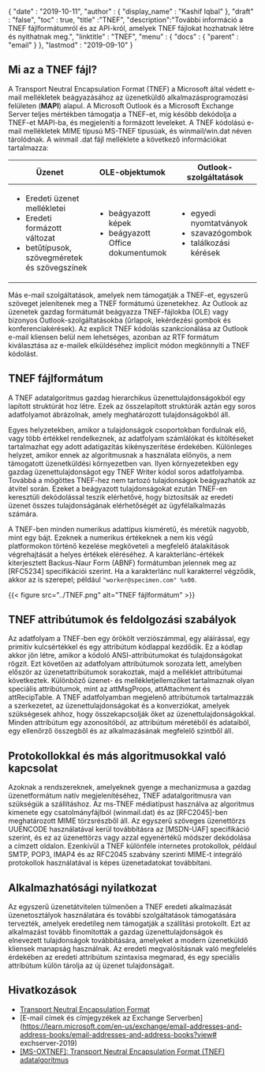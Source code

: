 {
  "date" : "2019-10-11",
  "author" : {
    "display_name" : "Kashif Iqbal"
},
  "draft" : "false",
  "toc" : true,
  "title" :"TNEF",
  "description":"További információ a TNEF fájlformátumról és az API-król, amelyek TNEF fájlokat hozhatnak létre és nyithatnak meg.",
  "linktitle" : "TNEF",
  "menu" : {
    "docs" : {
      "parent" : "email"
}
},
  "lastmod" : "2019-09-10"
}

## Mi az a TNEF fájl?

A Transport Neutral Encapsulation Format (TNEF) a Microsoft által védett e-mail mellékletek beágyazásához az üzenetküldő alkalmazásprogramozási felületen (**MAPI**) alapul. A Microsoft Outlook és a Microsoft Exchange Server teljes mértékben támogatja a TNEF-et, míg később dekódolja a TNEF-et MAPI-ba, és megjeleníti a formázott leveleket. A TNEF kódolású e-mail mellékletek MIME típusú MS-TNEF típusúak, és winmail/win.dat néven tárolódnak. A winmail .dat fájl melléklete a következő információkat tartalmazza:


|Üzenet|OLE-objektumok|Outlook-szolgáltatások
---|---|---|
|<ul><li> Eredeti üzenet mellékletei</li><li> Eredeti formázott változat</li><li> betűtípusok, szövegméretek és szövegszínek</li></ul> |<ul><li> beágyazott képek</li><li> beágyazott Office dokumentumok</li></ul> |<ul><li> egyedi nyomtatványok</li><li> szavazógombok</li><li> találkozási kérések</li></ul>


Más e-mail szolgáltatások, amelyek nem támogatják a TNEF-et, egyszerű szöveget jelenítenek meg a TNEF formátumú üzenetekhez. Az Outlook az üzenetek gazdag formátumát beágyazza TNEF-fájlokba (OLE) vagy bizonyos Outlook-szolgáltatásokba (űrlapok, lekérdezési gombok és konferenciakérések). Az explicit TNEF kódolás szankcionálása az Outlook e-mail kliensen belül nem lehetséges, azonban az RTF formátum kiválasztása az e-mailek elküldéséhez implicit módon megkönnyíti a TNEF kódolást.

## TNEF fájlformátum

A TNEF adatalgoritmus gazdag hierarchikus üzenettulajdonságokból egy lapított struktúrát hoz létre. Ezek az összelapított struktúrák aztán egy soros adatfolyamot ábrázolnak, amely meghatározott tulajdonságokból áll.

Egyes helyzetekben, amikor a tulajdonságok csoportokban fordulnak elő, vagy több értékkel rendelkeznek, az adatfolyam számlálókat és kitöltéseket tartalmazhat egy adott adatigazítás kikényszerítése érdekében. Különleges helyzet, amikor ennek az algoritmusnak a használata előnyös, a nem támogatott üzenetküldési környezetben van. Ilyen környezetekben egy gazdag üzenettulajdonságot egy TNEF Writer kódol soros adatfolyamba. Továbbá a mögöttes TNEF-hez nem tartozó tulajdonságok beágyazhatók az átvitel során. Ezeket a beágyazott tulajdonságokat ezután TNEF-en keresztüli dekódolással teszik elérhetővé, hogy biztosítsák az eredeti üzenet összes tulajdonságának elérhetőségét az ügyfélalkalmazás számára.

A TNEF-ben minden numerikus adattípus kisméretű, és méretük nagyobb, mint egy bájt. Ezeknek a numerikus értékeknek a nem kis végű platformokon történő kezelése megköveteli a megfelelő átalakítások végrehajtását a helyes értékek eléréséhez. A karakterlánc-értékek kiterjesztett Backus-Naur Form (ABNF) formátumban jelennek meg az [RFC5234] specifikációi szerint. Ha a karakterlánc null karakterrel végződik, akkor az is szerepel; például `"worker@specimen.com" %x00`.

{{< figure src="../TNEF.png" alt="TNEF fájlformátum" >}}

## TNEF attribútumok és feldolgozási szabályok ##

Az adatfolyam a TNEF-ben egy örökölt verziószámmal, egy aláírással, egy primitív kulcsértékkel és egy attribútum kódlappal kezdődik. Ez a kódlap akkor jön létre, amikor a kódoló ANSI-attribútumokat és tulajdonságokat rögzít. Ezt követően az adatfolyam attribútumok sorozata lett, amelyben először az üzenetattribútumok sorakoztak, majd a melléklet attribútumai következtek. Különböző üzenet- és mellékletjellemzőket tartalmaznak olyan speciális attribútumok, mint az attMsgProps, attAttachment és attRecipTable. A TNEF adatfolyamban megjelenő attribútumok tartalmazzák a szerkezetet, az üzenettulajdonságokat és a konverziókat, amelyek szükségesek ahhoz, hogy összekapcsolják őket az üzenettulajdonságokkal. Minden attribútum egy azonosítóból, az attribútum méretéből és adataiból, egy ellenőrző összegből és az alkalmazásának megfelelő szintből áll.

## Protokollokkal és más algoritmusokkal való kapcsolat ##

Azoknak a rendszereknek, amelyeknek gyenge a mechanizmusa a gazdag üzenetformátum natív megjelenítéséhez, TNEF adatalgoritmusra van szükségük a szállításhoz. Az ms-TNEF médiatípust használva az algoritmus kimenete egy csatolmányfájlból (winmail.dat) és az [RFC2045]-ben meghatározott MIME törzsrészből áll. Az egyszerű szöveges üzenettörzs UUENCODE használatával kerül továbbításra az [MSDN-UAF] specifikáció szerint, és ez az üzenettörzs vagy azzal egyenértékű módszer dekódolása a címzett oldalon. Ezenkívül a TNEF különféle internetes protokollok, például SMTP, POP3, IMAP4 és az RFC2045 szabvány szerinti MIME-t integráló protokollok használatával is képes üzenetadatokat továbbítani.

## Alkalmazhatósági nyilatkozat ##

Az egyszerű üzenetátvitelen túlmenően a TNEF eredeti alkalmazását üzenetosztályok használatára és további szolgáltatások támogatására tervezték, amelyek eredetileg nem támogatják a szállítási protokollt. Ezt az alkalmazást tovább finomították a gazdag üzenettulajdonságok és elnevezett tulajdonságok továbbítására, amelyeket a modern üzenetküldő kliensek manapság használnak. Az eredeti megvalósításnak való megfelelés érdekében az eredeti attribútum szintaxisa megmarad, és egy speciális attribútum külön tárolja az új üzenet tulajdonságait.

## Hivatkozások

* [Transport Neutral Encapsulation Format](https://en.wikipedia.org/wiki/Transport_Neutral_Encapsulation_Format)
* [E-mail címek és címjegyzékek az Exchange Serverben](https://learn.microsoft.com/en-us/exchange/email-addresses-and-address-books/email-addresses-and-address-books?view# exchserver-2019)
* [[MS-OXTNEF]: Transport Neutral Encapsulation Format (TNEF) adatalgoritmus](https://msdn.microsoft.com/en-us/library/cc425498(v#exchg.80).aspx)


